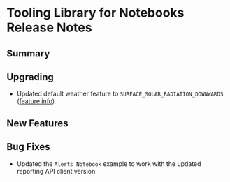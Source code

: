 # Tooling Library for Notebooks Release Notes

## Summary

<!-- Here goes a general summary of what this release is about -->

## Upgrading

- Updated default weather feature to `SURFACE_SOLAR_RADIATION_DOWNWARDS` ([feature info](https://codes.ecmwf.int/grib/param-db/169)).

## New Features

<!-- Here goes the main new features and examples or instructions on how to use them -->

## Bug Fixes

- Updated the `Alerts Notebook` example to work with the updated reporting API client version.
